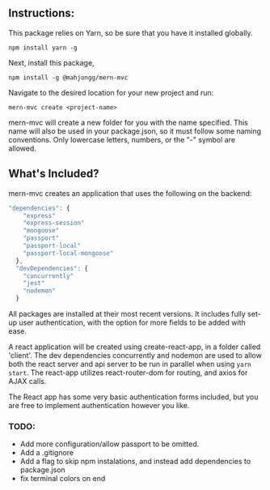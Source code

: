 ## Instructions:

This package relies on Yarn, so be sure that you have it installed globally.

``` npm install yarn -g ```

Next, install this package,

``` npm install -g @mahjongg/mern-mvc ```

Navigate to the desired location for your new project and run:

``` mern-mvc create <project-name> ```

mern-mvc will create a new folder for you with the name specified.  This name will also be used in your package.json, so it must follow some naming conventions.  Only lowercase letters, numbers, or the "-" symbol are allowed.

## What's Included?

mern-mvc creates an application that uses the following on the backend:

``` javascript
"dependencies": {
    "express"
    "express-session"
    "mongoose"
    "passport"
    "passport-local"
    "passport-local-mongoose"
  },
  "devDependencies": {
    "concurrently"
    "jest"
    "nodemon"
  }
```

All packages are installed at their most recent versions.
It includes fully set-up user authentication, with the option for more fields to be added with ease.

A react application will be created using create-react-app, in a folder called 'client'.  The dev dependencies concurrently and nodemon are used to allow both the react server and api server to be run in parallel when using ``` yarn start ```.  The react-app utilizes react-router-dom for routing, and axios for AJAX calls.

The React app has some very basic authentication forms included, but you are free to implement authentication however you like.


### TODO:

* Add more configuration/allow passport to be omitted.
* Add a .gitignore
* Add a flag to skip npm instalations, and instead add dependencies to package.json
* fix terminal colors on end

